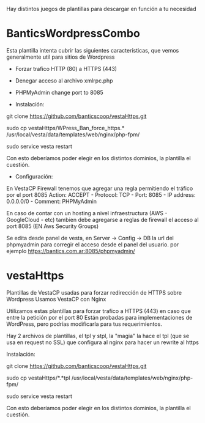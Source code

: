 Hay distintos juegos de plantillas para descargar en función a tu necesidad

# BanticsWordpressCombo
Esta plantilla intenta cubrir las siguientes características, que vemos generalmente util para sitios de Wordpress

* Forzar trafico HTTP (80) a HTTPS (443)
* Denegar acceso al archivo xmlrpc.php 
* PHPMyAdmin change port to 8085


* Instalación:

git clone https://github.com/banticscoop/vestaHttps.git

sudo cp vestaHttps/WPress_Ban_force_https.* /usr/local/vesta/data/templates/web/nginx/php-fpm/

sudo service vesta restart

Con esto deberíamos poder elegir en los distintos dominios, la plantilla el cuestión.

* Configuración:

En VestaCP Firewall tenemos que agregar una regla permitiendo el tráfico por el port 8085
Action: ACCEPT - Protocol: TCP - Port: 8085 - IP address: 0.0.0.0/0 - Comment: PHPMyAdmin
 
En caso de contar con un hosting a nivel infraestructura (AWS - GoogleCloud - etc) tambien debe agregarse a reglas de firewall el acceso al port 8085 (EN Aws Security Groups)

Se edita desde panel de vesta, en Server -> Config -> DB la url del phpmyadmin para corregir el acceso desde el panel del usuario. por ejemplo
https://bantics.com.ar:8085/phpmyadmin/  





# vestaHttps
Plantillas de VestaCP usadas para forzar redirección de HTTPS sobre Wordpress
Usamos VestaCP con Nginx

Utilizamos estas plantillas para forzar trafico a HTTPS (443) en caso que entre la petición por el port 80
Están probadas para implementaciones de WordPress, pero podrías modificarla para tus requerimientos.

Hay 2 archivos de plantillas, el tpl y stpl, la "magia" la hace el tpl (que se usa en request no SSL) que configura al nginx para hacer un rewrite al https

Instalación:

git clone https://github.com/banticscoop/vestaHttps.git

sudo cp vestaHttps/*.*tpl /usr/local/vesta/data/templates/web/nginx/php-fpm/

sudo service vesta restart 

Con esto deberíamos poder elegir en los distintos dominios, la plantilla el cuestión.


